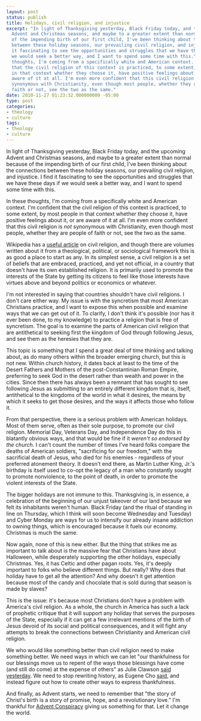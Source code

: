 ```yaml
---
layout: post
status: publish
title: Holidays, civil religion, and injustice
excerpt: "In light of Thanksgiving yesterday, Black Friday today, and the upcoming
  Advent and Christmas seasons, and maybe to a greater extent than normal because
  of the impending birth of our first child, I've been thinking about the connections
  between these holiday seasons, our prevailing civil religion, and injustice. I find
  it fascinating to see the opportunities and struggles that we have these days if
  we would seek a better way, and I want to spend some time with this.\r\n\r\nIn these
  thoughts, I'm coming from a specifically white and American context. I'm confident
  that the civil religion of this context is practiced, to some extent, by most people
  in that context whether they choose it, have positive feelings about it, or are
  aware of it at all. I'm even more confident that this civil religion is <em>not</em>
  synonymous with Christianity, even though most people, whether they are people of
  faith or not, see the two as the same."
date: 2010-11-27 01:23:32.000000000 -05:00
type: post
categories:
- theology
- culture
tags:
- theology
- culture
---
```

In light of Thanksgiving yesterday, Black Friday today, and the upcoming Advent and Christmas seasons, and maybe to a greater extent than normal because of the impending birth of our first child, I've been thinking about the connections between these holiday seasons, our prevailing civil religion, and injustice. I find it fascinating to see the opportunities and struggles that we have these days if we would seek a better way, and I want to spend some time with this.

In these thoughts, I'm coming from a specifically white and American context. I'm confident that the civil religion of this context is practiced, to some extent, by most people in that context whether they choose it, have positive feelings about it, or are aware of it at all. I'm even more confident that this civil religion is <em>not</em> synonymous with Christianity, even though most people, whether they are people of faith or not, see the two as the same.

Wikipedia has a <a href="http://en.wikipedia.org/wiki/Civil_religion">useful article</a> on civil religion, and though there are volumes written about it from a theological, political, or sociological framework this is as good a place to start as any. In its simplest sense, a civil religion is a set of beliefs that are embraced, practiced, and yet not official, in a country that doesn't have its own established religion. It is primarily used to promote the interests of the State by getting its citizens to feel like those interests have virtues above and beyond politics or economics or whatever.

I'm not interested in saying that countries shouldn't have civil religions. I don't care either way. My issue is with the syncretism that most American Christians practice, and I want to expose this when possible and examine ways that we can get out of it. To clarify, I don't think it's possible (nor has it ever been done, to my knowledge) to practice a religion that is free of syncretism. The goal is to examine the parts of American civil religion that are antithetical to seeking first the kingdom of God through following Jesus, and see them as the heresies that they are.

This topic is something that I spend a great deal of time thinking and talking about, as do many others within the broader emerging church, but this is not new. Within church history, it dates back at least to the time of the Desert Fathers and Mothers of the post-Constantinian Roman Empire, preferring to seek God in the desert rather than wealth and power in the cities. Since then there has always been a remnant that has sought to see following Jesus as submitting to an entirely different kingdom that is, itself, antithetical to the kingdoms of the world in what it desires, the means by which it seeks to get those desires, and the ways it affects those who follow it.

From that perspective, there is a serious problem with American holidays. Most of them serve, often as their sole purpose, to promote our civil religion. Memorial Day, Veterans Day, and Independence Day do this in blatantly obvious ways, and that would be fine if it <em>weren't so endorsed by the church</em>. I can't count the number of times I've heard folks compare the deaths of American soldiers, "sacrificing for our freedom," with the sacrificial death of Jesus, who died for his enemies - regardless of your preferred atonement theory. It doesn't end there, as Martin Luther King, Jr.'s birthday is itself used to co-opt the legacy of a man who constantly sought to promote nonviolence, to the point of death, in order to promote the violent interests of the State.

The bigger holidays are not immune to this. Thanksgiving is, in essence, a celebration of the beginning of our unjust takeover of our land because we felt its inhabitants weren't human. Black Friday (and the ritual of standing in line on Thursday, which I think will soon become Wednesday and Tuesday) and Cyber Monday are ways for us to intensify our already insane addiction to owning things, which is encouraged because it fuels our economy. Christmas is much the same.

Now again, none of this is new either. But the thing that strikes me as important to talk about is the massive fear that Christians have about Halloween, while desperately supporting the other holidays, especially Christmas. Yes, it has Celtic and other pagan roots. Yes, it's deeply important to folks who believe different things. But really? Why does that holiday have to get all the attention? And why doesn't it get attention because most of the candy and chocolate that is sold during that season is made by slaves?

This is the issue: it's because most Christians don't have a problem with America's civil religion. As a whole, the church in America has such a lack of prophetic critique that it will support any holiday that serves the purposes of the State, especially if it can get a few irrelevant mentions of the birth of Jesus devoid of its social and political consequences, and it will fight any attempts to break the connections between Christianity and American civil religion.

We who would like something better than civil religion need to make something better. We need ways in which we can let "our thankfulness for our blessings move us to repent of the ways those blessings have come (and still do come) at the expense of others" as Julie Clawson <a href="http://twitter.com/julieclawson/status/7805543917817856">said yesterday</a>. We need to stop rewriting history, as Eugene Cho <a href="http://eugenecho.wordpress.com/2010/11/24/rewriting-history-thanksgiving-and-genocide/">said</a>, and instead figure out how to create other ways to express thankfulness.

And finally, as Advent starts, we need to remember that "the story of Christ's birth is a story of promise, hope, and a revolutionary love." I'm thankful for <a href="http://www.adventconspiracy.org/">Advent Conspiracy</a> giving us something for that. Let it change the world.

